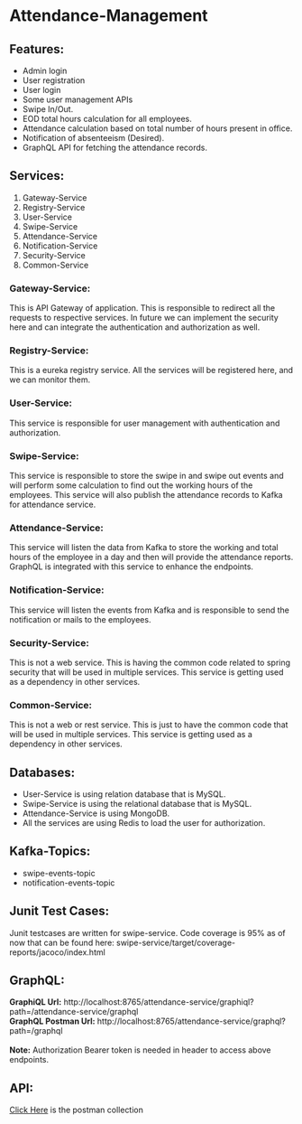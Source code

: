 # Attendance-Management

## Features:
- Admin login
- User registration
- User login
- Some user management APIs
- Swipe In/Out.
- EOD total hours calculation for all employees.
- Attendance calculation based on total number of hours present in office.
- Notification of absenteeism (Desired).
- GraphQL API for fetching the attendance records.

## Services:
1. Gateway-Service
2. Registry-Service
3. User-Service
4. Swipe-Service
5. Attendance-Service
6. Notification-Service
7. Security-Service
8. Common-Service

### Gateway-Service:
This is API Gateway of application. This is responsible to redirect all the requests to respective services. In future we can implement the security here and can integrate the authentication and authorization as well.
### Registry-Service:
This is a eureka registry service. All the services will be registered here, and we can monitor them.
### User-Service:
This service is responsible for user management with authentication and authorization.
### Swipe-Service:
This service is responsible to store the swipe in and swipe out events and will perform some calculation to find out the working hours of the employees. This service will also publish the attendance records to Kafka for attendance service.
### Attendance-Service:
This service will listen the data from Kafka to store the working and total hours of the employee in a day and then will provide the attendance reports. GraphQL is integrated with this service to enhance the endpoints.
### Notification-Service:
This service will listen the events from Kafka and is responsible to send the notification or mails to the employees.
### Security-Service:
This is not a web service. This is having the common code related to spring security that will be used in multiple services. This service is getting used as a dependency in other services.
### Common-Service:
This is not a web or rest service. This is just to have the common code that will be used in multiple services. This service is getting used as a dependency in other services.
## Databases:
- User-Service is using relation database that is MySQL.
- Swipe-Service is using the relational database that is MySQL.
- Attendance-Service is using MongoDB.
- All the services are using Redis to load the user for authorization.
## Kafka-Topics:
- swipe-events-topic
- notification-events-topic
## Junit Test Cases:
Junit testcases are written for swipe-service. Code coverage is 95% as of now that can be found here: swipe-service/target/coverage-reports/jacoco/index.html
## GraphQL:
**GraphiQL Url:** http://localhost:8765/attendance-service/graphiql?path=/attendance-service/graphql <br>
**GraphQL Postman Url:** http://localhost:8765/attendance-service/graphql?path=/graphql <br><br>
**Note:** Authorization Bearer token is needed in header to access above endpoints.
## API:
[Click Here](/postman-json) is the postman collection